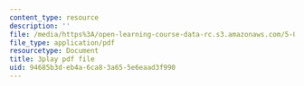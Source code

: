 ```yaml
---
content_type: resource
description: ''
file: /media/https%3A/open-learning-course-data-rc.s3.amazonaws.com/5-07sc-biological-chemistry-i-fall-2013/94685b3deb4a6ca83a655e6eaad3f990_UrgmDSFBYlE.pdf
file_type: application/pdf
resourcetype: Document
title: 3play pdf file
uid: 94685b3d-eb4a-6ca8-3a65-5e6eaad3f990
---
```

